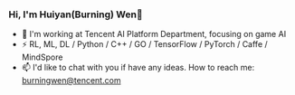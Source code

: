 ### Hi, I'm Huiyan(Burning) Wen👋

- 🔩 I'm working at Tencent AI Platform Department, focusing on game AI
- ⚡ RL, ML, DL / Python / C++ / GO / TensorFlow / PyTorch / Caffe / MindSpore
- 📫 I'd like to chat with you if have any ideas. How to reach me: burningwen@tencent.com
